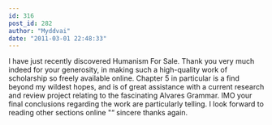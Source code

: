 ```yaml
---
id: 316
post_id: 282
author: "Myddvai"
date: "2011-03-01 22:48:33"
---
```

I have just recently discovered Humanism For Sale. Thank you very much indeed for your generosity, in making such a high-quality work of scholarship so freely available online. Chapter 5 in particular is a find beyond my wildest hopes, and is of great assistance with a current research and review project relating to the fascinating Alvares Grammar. IMO your final conclusions regarding the work are particularly telling. I look forward to reading other sections online "“ sincere thanks again.

